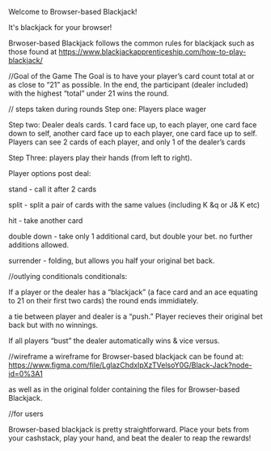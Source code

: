 Welcome to Browser-based Blackjack!

It's blackjack for your browser!

Brwoser-based Blackjack follows the common rules for blackjack such as those found at https://www.blackjackapprenticeship.com/how-to-play-blackjack/

//Goal of the Game
The Goal is to have your player’s card count total at or as close to “21” as possible. In the end, the participant (dealer included) with the highest “total” under 21 wins the round.


// steps taken during rounds
Step one: Players place wager

Step two: Dealer deals cards. 1 card face up, to each player, one card face down to self, another card face up to each player, one card face up to self. Players can see 2 cards of each player, and only 1 of the dealer’s cards

Step Three: players play their hands (from left to right).

Player options post deal:

stand - call it after 2 cards

split - split a pair of cards with the same values (including K &q or J& K etc)

hit - take another card

double down - take only 1 additional card, but double your bet. no further additions allowed.

surrender - folding, but allows you half your original bet back.


//outlying conditionals 
conditionals:

If a player or the dealer has a “blackjack” (a face card and an ace equating to 21 on their first two cards) the round ends immidiately.

a tie between player and dealer is a “push.” Player recieves their original bet back but with no winnings.

If all players “bust” the dealer automatically wins & vice versus.

//wireframe
a wireframe for Browser-based blackjack can be found at:
https://www.figma.com/file/LglazChdxIpXzTVelsoY0G/Black-Jack?node-id=0%3A1

as well as in the original folder containing the files for Browser-based Blackjack.

//for users

Browser-based blackjack is pretty straightforward. Place your bets from your cashstack, play your hand, and beat the dealer to reap the rewards!